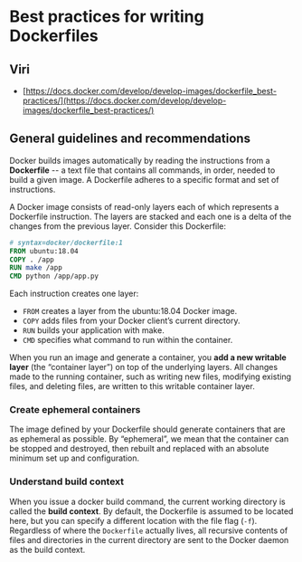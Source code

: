 # Best practices for writing Dockerfiles

## Viri
- [https://docs.docker.com/develop/develop-images/dockerfile_best-practices/](https://docs.docker.com/develop/develop-images/dockerfile_best-practices/)

## General guidelines and recommendations

Docker builds images automatically by reading the instructions from a **Dockerfile** -- a text file that contains all commands, in order, needed to build a given image. A Dockerfile adheres to a specific format and set of instructions.

A Docker image consists of read-only layers each of which represents a Dockerfile instruction. The layers are stacked and each one is a delta of the changes from the previous layer. Consider this Dockerfile:

```Dockerfile
# syntax=docker/dockerfile:1
FROM ubuntu:18.04
COPY . /app
RUN make /app
CMD python /app/app.py
```

Each instruction creates one layer:
- `FROM` creates a layer from the ubuntu:18.04 Docker image.
- `COPY` adds files from your Docker client’s current directory.
- `RUN` builds your application with make.
- `CMD` specifies what command to run within the container.

When you run an image and generate a container, you **add a new writable layer** (the “container layer”) on top of the underlying layers. All changes made to the running container, such as writing new files, modifying existing files, and deleting files, are written to this writable container layer.

### Create ephemeral containers
The image defined by your Dockerfile should generate containers that are as ephemeral as possible. By “ephemeral”, we mean that the container can be stopped and destroyed, then rebuilt and replaced with an absolute minimum set up and configuration.

### Understand build context
When you issue a docker build command, the current working directory is called the **build context**. By default, the Dockerfile is assumed to be located here, but you can specify a different location with the file flag (`-f`). Regardless of where the `Dockerfile` actually lives, all recursive contents of files and directories in the current directory are sent to the Docker daemon as the build context.

